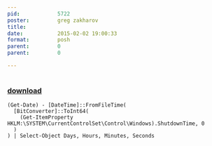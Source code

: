 ```yaml
---
pid:            5722
poster:         greg zakharov
title:          
date:           2015-02-02 19:00:33
format:         posh
parent:         0
parent:         0

---
```


# 

### [download](5722.ps1)



```posh
(Get-Date) - [DateTime]::FromFileTime(
  [BitConverter]::ToInt64(
    (Get-ItemProperty HKLM:\SYSTEM\CurrentControlSet\Control\Windows).ShutdownTime, 0
  )
) | Select-Object Days, Hours, Minutes, Seconds
```
